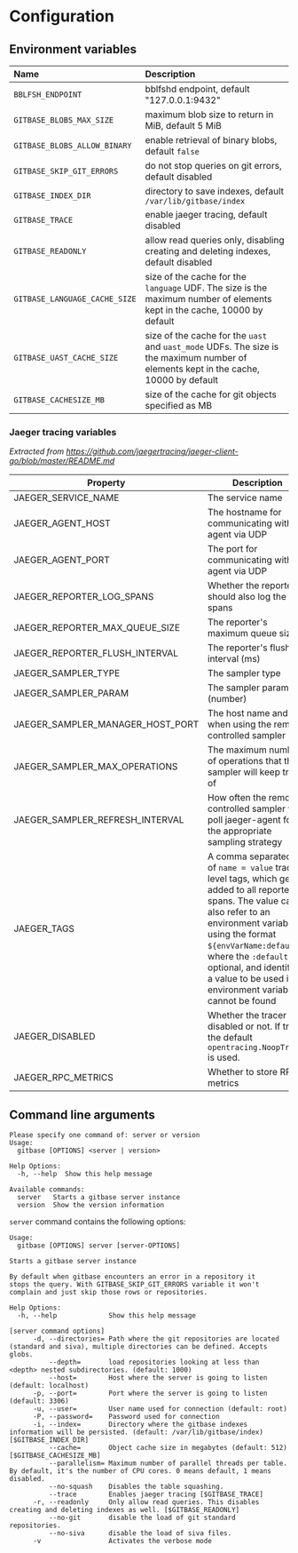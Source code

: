# Configuration

## Environment variables

| Name                         | Description                                                                        |
|:-----------------------------|:-----------------------------------------------------------------------------------|
| `BBLFSH_ENDPOINT`            | bblfshd endpoint, default "127.0.0.1:9432"                                         |
| `GITBASE_BLOBS_MAX_SIZE`     | maximum blob size to return in MiB, default 5 MiB                                  |
| `GITBASE_BLOBS_ALLOW_BINARY` | enable retrieval of binary blobs, default `false`                                  |
| `GITBASE_SKIP_GIT_ERRORS`    | do not stop queries on git errors, default disabled                                |
| `GITBASE_INDEX_DIR`          | directory to save indexes, default `/var/lib/gitbase/index`                        |
| `GITBASE_TRACE`              | enable jaeger tracing, default disabled                                            |
| `GITBASE_READONLY`           | allow read queries only, disabling creating and deleting indexes, default disabled |
| `GITBASE_LANGUAGE_CACHE_SIZE`| size of the cache for the `language` UDF. The size is the maximum number of elements kept in the cache, 10000 by default |
| `GITBASE_UAST_CACHE_SIZE`    | size of the cache for the `uast` and `uast_mode` UDFs. The size is the maximum number of elements kept in the cache, 10000 by default |
| `GITBASE_CACHESIZE_MB`       | size of the cache for git objects specified as MB                                  |

### Jaeger tracing variables

*Extracted from https://github.com/jaegertracing/jaeger-client-go/blob/master/README.md*

Property| Description
--- | ---
JAEGER_SERVICE_NAME | The service name
JAEGER_AGENT_HOST | The hostname for communicating with agent via UDP
JAEGER_AGENT_PORT | The port for communicating with agent via UDP
JAEGER_REPORTER_LOG_SPANS | Whether the reporter should also log the spans
JAEGER_REPORTER_MAX_QUEUE_SIZE | The reporter's maximum queue size
JAEGER_REPORTER_FLUSH_INTERVAL | The reporter's flush interval (ms)
JAEGER_SAMPLER_TYPE | The sampler type
JAEGER_SAMPLER_PARAM | The sampler parameter (number)
JAEGER_SAMPLER_MANAGER_HOST_PORT | The host name and port when using the remote controlled sampler
JAEGER_SAMPLER_MAX_OPERATIONS | The maximum number of operations that the sampler will keep track of
JAEGER_SAMPLER_REFRESH_INTERVAL | How often the remotely controlled sampler will poll jaeger-agent for the appropriate sampling strategy
JAEGER_TAGS | A comma separated list of `name = value` tracer level tags, which get added to all reported spans. The value can also refer to an environment variable using the format `${envVarName:default}`, where the `:default` is optional, and identifies a value to be used if the environment variable cannot be found
JAEGER_DISABLED | Whether the tracer is disabled or not. If true, the default `opentracing.NoopTracer` is used.
JAEGER_RPC_METRICS | Whether to store RPC metrics

## Command line arguments

```
Please specify one command of: server or version
Usage:
  gitbase [OPTIONS] <server | version>

Help Options:
  -h, --help  Show this help message

Available commands:
  server   Starts a gitbase server instance
  version  Show the version information
```

`server` command contains the following options:

```
Usage:
  gitbase [OPTIONS] server [server-OPTIONS]

Starts a gitbase server instance

By default when gitbase encounters an error in a repository it
stops the query. With GITBASE_SKIP_GIT_ERRORS variable it won't
complain and just skip those rows or repositories.

Help Options:
  -h, --help             Show this help message

[server command options]
      -d, --directories= Path where the git repositories are located (standard and siva), multiple directories can be defined. Accepts globs.
          --depth=       load repositories looking at less than <depth> nested subdirectories. (default: 1000)
          --host=        Host where the server is going to listen (default: localhost)
      -p, --port=        Port where the server is going to listen (default: 3306)
      -u, --user=        User name used for connection (default: root)
      -P, --password=    Password used for connection
      -i, --index=       Directory where the gitbase indexes information will be persisted. (default: /var/lib/gitbase/index) [$GITBASE_INDEX_DIR]
          --cache=       Object cache size in megabytes (default: 512) [$GITBASE_CACHESIZE_MB]
          --parallelism= Maximum number of parallel threads per table. By default, it's the number of CPU cores. 0 means default, 1 means disabled.
          --no-squash    Disables the table squashing.
          --trace        Enables jaeger tracing [$GITBASE_TRACE]
      -r, --readonly     Only allow read queries. This disables creating and deleting indexes as well. [$GITBASE_READONLY]
          --no-git       disable the load of git standard repositories.
          --no-siva      disable the load of siva files.
      -v                 Activates the verbose mode

```
